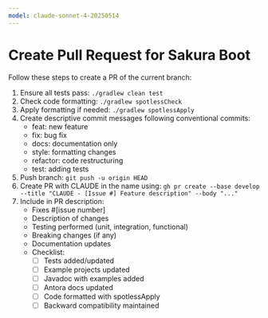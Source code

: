 ```yaml
---
model: claude-sonnet-4-20250514
---
```


# Create Pull Request for Sakura Boot

Follow these steps to create a PR of the current branch:

1. Ensure all tests pass: `./gradlew clean test`
2. Check code formatting: `./gradlew spotlessCheck`
3. Apply formatting if needed: `./gradlew spotlessApply`
4. Create descriptive commit messages following conventional commits:
    - feat: new feature
    - fix: bug fix
    - docs: documentation only
    - style: formatting changes
    - refactor: code restructuring
    - test: adding tests
5. Push branch: `git push -u origin HEAD`
6. Create PR with CLAUDE in the name using:
   `gh pr create --base develop --title "CLAUDE - [Issue #] Feature description" --body "..."`
7. Include in PR description:
    - Fixes #[issue number]
    - Description of changes
    - Testing performed (unit, integration, functional)
    - Breaking changes (if any)
    - Documentation updates
    - Checklist:
        - [ ] Tests added/updated
        - [ ] Example projects updated
        - [ ] Javadoc with examples added
        - [ ] Antora docs updated
        - [ ] Code formatted with spotlessApply
        - [ ] Backward compatibility maintained